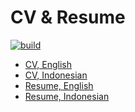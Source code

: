 # CV & Resume

[![build](https://github.com/rbsoen/CV-Resume/actions/workflows/build.yaml/badge.svg?event=push)](https://github.com/rbsoen/CV-Resume/actions/workflows/build.yaml)

* [CV, English](https://github.com/rbsoen/rbsoen.github.io/raw/master/static/pdf/cv.en.pdf)
* [CV, Indonesian](https://github.com/rbsoen/rbsoen.github.io/raw/master/static/pdf/cv.id.pdf)
* [Resume, English](https://github.com/rbsoen/rbsoen.github.io/raw/master/static/pdf/resume.en.pdf)
* [Resume, Indonesian](https://github.com/rbsoen/rbsoen.github.io/raw/master/static/pdf/resume.id.pdf)
